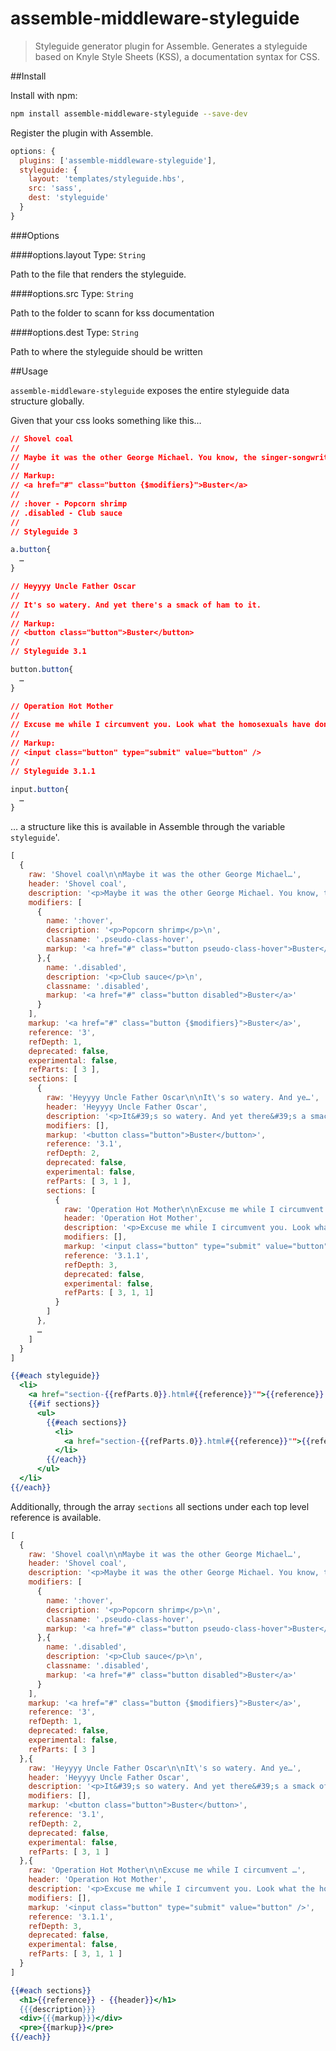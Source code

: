 # assemble-middleware-styleguide

> Styleguide generator plugin for Assemble. Generates a styleguide based on Knyle Style Sheets (KSS), a documentation syntax for CSS.

##Install 

Install with npm:

```bash
npm install assemble-middleware-styleguide --save-dev
```

Register the plugin with Assemble.

```js
options: {
  plugins: ['assemble-middleware-styleguide'],
  styleguide: {
	layout: 'templates/styleguide.hbs',
    src: 'sass',
    dest: 'styleguide'
  }
}
```

###Options

####options.layout
Type: `String`

Path to the file that renders the styleguide.

####options.src
Type: `String`

Path to the folder to scann for kss documentation

####options.dest
Type: `String`

Path to where the styleguide should be written

##Usage

`assemble-middleware-styleguide` exposes the entire styleguide data structure globally.

Given that your css looks something like this…

```css
// Shovel coal
//
// Maybe it was the other George Michael. You know, the singer-songwriter.
//
// Markup:
// <a href="#" class="button {$modifiers}">Buster</a>
//
// :hover - Popcorn shrimp
// .disabled - Club sauce
//
// Styleguide 3

a.button{
  …
}

// Heyyyy Uncle Father Oscar
//
// It's so watery. And yet there's a smack of ham to it.
//
// Markup:
// <button class="button">Buster</button>
//
// Styleguide 3.1

button.button{
  …
}

// Operation Hot Mother
//
// Excuse me while I circumvent you. Look what the homosexuals have done to me!
//
// Markup:
// <input class="button" type="submit" value="button" />
//
// Styleguide 3.1.1

input.button{
  …
}
```

… a structure like this is available in Assemble through the variable `styleguide`'.


```js
[ 
  { 
    raw: 'Shovel coal\n\nMaybe it was the other George Michael…',
    header: 'Shovel coal',
    description: '<p>Maybe it was the other George Michael. You know, the singer-songwriter.</p>\n',
    modifiers: [
	  { 
        name: ':hover',
        description: '<p>Popcorn shrimp</p>\n',
        classname: '.pseudo-class-hover',
        markup: '<a href="#" class="button pseudo-class-hover">Buster</a>' 
      },{ 
        name: '.disabled',
        description: '<p>Club sauce</p>\n',
        classname: '.disabled',
        markup: '<a href="#" class="button disabled">Buster</a>' 
      }
    ],       
    markup: '<a href="#" class="button {$modifiers}">Buster</a>',
    reference: '3',
    refDepth: 1,
    deprecated: false,
    experimental: false,
    refParts: [ 3 ],
    sections: [ 
      {
        raw: 'Heyyyy Uncle Father Oscar\n\nIt\'s so watery. And ye…',
        header: 'Heyyyy Uncle Father Oscar',
        description: '<p>It&#39;s so watery. And yet there&#39;s a smack of ham to it.</p>\n',
        modifiers: [],
        markup: '<button class="button">Buster</button>',
        reference: '3.1',
        refDepth: 2,
        deprecated: false,
        experimental: false,
        refParts: [ 3, 1 ],
        sections: [
          { 
            raw: 'Operation Hot Mother\n\nExcuse me while I circumvent you. Look what the…',
            header: 'Operation Hot Mother',
            description: '<p>Excuse me while I circumvent you. Look what the homosexuals have done to me!</p>\n',
            modifiers: [],
            markup: '<input class="button" type="submit" value="button" />',
            reference: '3.1.1',
            refDepth: 3,
            deprecated: false,
            experimental: false,
            refParts: [ 3, 1, 1] 
          }
        ]
      },
      …
    ]
  }
] 
```

```handlebars
{{#each styleguide}}
  <li>
    <a href="section-{{refParts.0}}.html#{{reference}}"">{{reference}} - {{header}}</a>
    {{#if sections}}
      <ul>
        {{#each sections}}
          <li>
            <a href="section-{{refParts.0}}.html#{{reference}}"">{{reference}} - {{header}}</a>
          </li>
        {{/each}}
      </ul>
  </li>
{{/each}}
```

Additionally, through the array `sections` all sections under each top level reference is  available. 

```js
[ 
  { 
    raw: 'Shovel coal\n\nMaybe it was the other George Michael…',
    header: 'Shovel coal',
    description: '<p>Maybe it was the other George Michael. You know, the singer-songwriter.</p>\n',
    modifiers: [
      { 
        name: ':hover',
        description: '<p>Popcorn shrimp</p>\n',
        classname: '.pseudo-class-hover',
        markup: '<a href="#" class="button pseudo-class-hover">Buster</a>' 
      },{ 
        name: '.disabled',
        description: '<p>Club sauce</p>\n',
        classname: '.disabled',
        markup: '<a href="#" class="button disabled">Buster</a>' 
      }
    ],       
    markup: '<a href="#" class="button {$modifiers}">Buster</a>',
    reference: '3',
    refDepth: 1,
    deprecated: false,
    experimental: false,
    refParts: [ 3 ] 
  },{ 
    raw: 'Heyyyy Uncle Father Oscar\n\nIt\'s so watery. And ye…',
    header: 'Heyyyy Uncle Father Oscar',
    description: '<p>It&#39;s so watery. And yet there&#39;s a smack of ham to it.</p>\n',
    modifiers: [],
    markup: '<button class="button">Buster</button>',
    reference: '3.1',
    refDepth: 2,
    deprecated: false,
    experimental: false,
    refParts: [ 3, 1 ] 
  },{ 
    raw: 'Operation Hot Mother\n\nExcuse me while I circumvent …',
    header: 'Operation Hot Mother',
    description: '<p>Excuse me while I circumvent you. Look what the homosexuals have done to me!</p>\n',
    modifiers: [],
    markup: '<input class="button" type="submit" value="button" />',
    reference: '3.1.1',
    refDepth: 3,
    deprecated: false,
    experimental: false,
    refParts: [ 3, 1, 1 ] 
  } 
]
```

```handlebars
{{#each sections}}
  <h1>{{reference}} - {{header}}</h1>
  {{{description}}}
  <div>{{{markup}}}</div>
  <pre>{{markup}}</pre>
{{/each}}
```
